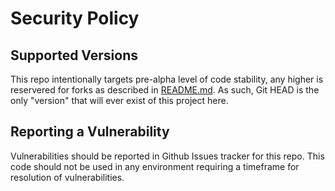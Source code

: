 # Security Policy

## Supported Versions

This repo intentionally targets pre-alpha level of code stability, any higher is reservered for forks as described in [README.md](README.md). As such, Git HEAD is the only "version" that will ever exist of this project here.

## Reporting a Vulnerability

Vulnerabilities should be reported in Github Issues tracker for this repo. This code should not be used in any environment requiring a timeframe for resolution of vulnerabilities.
